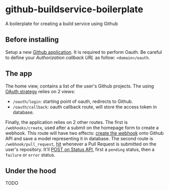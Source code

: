 # github-buildservice-boilerplate
A boilerplate for creating a build service using Github

## Before installing

Setup a new [Github application](https://github.com/settings/applications/new). It is required to perform
Oauth. Be careful to define your _Authorization callback URL_ as follow: `<domain>/oauth`.


## The app

The home view, contains a list of the user's Github projects. The using [OAuth strategy](https://requests-oauthlib.readthedocs.org/en/latest/examples/real_world_example.html#web-app-example-of-oauth-2-web-application-flow) relies on 2 views:
- `/oauth/login`: starting point of oauth, redirects to Github.
- `/oauth/callback`: oauth callback route, will store the access token in database.

Finally, the application relies on 2 other routes. The first is `/webhooks/create`, used after a submit on the homepage form to create a webhook. This route will have two effects: [create the webhook](https://developer.github.com/v3/repos/hooks/#create-a-hook) onto Github API and save a model representing it in database. The second route is `/webhook/pull_request`, [hit](https://developer.github.com/v3/repos/hooks/#receiving-webhooks) whenever a Pull Request is submitted on the user's repository. It'll [POST on Status API](https://developer.github.com/v3/repos/statuses/#create-a-status), first a `pending` status, then a `failure` or `error` status.


## Under the hood


TODO
